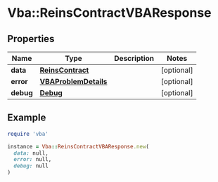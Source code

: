 # Vba::ReinsContractVBAResponse

## Properties

| Name | Type | Description | Notes |
| ---- | ---- | ----------- | ----- |
| **data** | [**ReinsContract**](ReinsContract.md) |  | [optional] |
| **error** | [**VBAProblemDetails**](VBAProblemDetails.md) |  | [optional] |
| **debug** | [**Debug**](Debug.md) |  | [optional] |

## Example

```ruby
require 'vba'

instance = Vba::ReinsContractVBAResponse.new(
  data: null,
  error: null,
  debug: null
)
```

